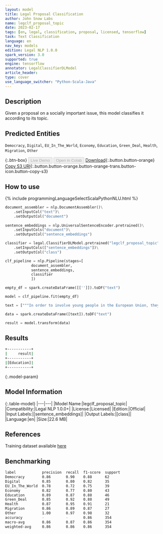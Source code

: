 ```yaml
---
layout: model
title: Legal Proposal Classification
author: John Snow Labs
name: legclf_proposal_topic
date: 2023-02-17
tags: [en, legal, classification, proposal, licensed, tensorflow]
task: Text Classification
language: en
nav_key: models
edition: Legal NLP 1.0.0
spark_version: 3.0
supported: true
engine: tensorflow
annotator: LegalClassifierDLModel
article_header:
type: cover
use_language_switcher: "Python-Scala-Java"
---
```


## Description

Given a proposal on a socially important issue, this model classifies it according to its topic.

## Predicted Entities

`Democracy`, `Digital`, `EU_In_The_World`, `Economy`, `Education`, `Green_Deal`, `Health`, `Migration`, `Other`

{:.btn-box}
<button class="button button-orange" disabled>Live Demo</button>
<button class="button button-orange" disabled>Open in Colab</button>
[Download](https://s3.amazonaws.com/auxdata.johnsnowlabs.com/legal/models/legclf_proposal_topic_en_1.0.0_3.0_1676594573703.zip){:.button.button-orange}
[Copy S3 URI](s3://auxdata.johnsnowlabs.com/legal/models/legclf_proposal_topic_en_1.0.0_3.0_1676594573703.zip){:.button.button-orange.button-orange-trans.button-icon.button-copy-s3}

## How to use



<div class="tabs-box" markdown="1">
{% include programmingLanguageSelectScalaPythonNLU.html %}

```python
document_assembler = nlp.DocumentAssembler()\
    .setInputCol("text")\
    .setOutputCol("document")
    
sentence_embeddings = nlp.UniversalSentenceEncoder.pretrained()\
    .setInputCols("document")\
    .setOutputCol("sentence_embeddings")

classifier = legal.ClassifierDLModel.pretrained("legclf_proposal_topic", "en", "legal/models")\
    .setInputCols(["sentence_embeddings"])\
    .setOutputCol("class")

clf_pipeline = nlp.Pipeline(stages=[
            document_assembler, 
            sentence_embeddings,
            classifier
            ])

empty_df = spark.createDataFrame([['']]).toDF("text")

model = clf_pipeline.fit(empty_df)

text = ["""In order to involve young people in the European Union, they need to understand the role, importance, and impact of the European Union on their lives and how they can contribute to the EU. I believe that many Europeans do not know the values of Europe, how they can contribute to the EU, etc. To do this, it was necessary to create an education program on the European Union that could cut across all countries, including a discipline on the EU, visits by young people to the European institutions, and a 'channel of communication' between young people and the EU. The same could be done for older people in senior universities."""]

data = spark.createDataFrame([text]).toDF("text")

result = model.transform(data)
```

</div>

## Results

```bash
+-----------+
|     result|
+-----------+
|[Education]|
+-----------+
```

{:.model-param}
## Model Information

{:.table-model}
|---|---|
|Model Name:|legclf_proposal_topic|
|Compatibility:|Legal NLP 1.0.0+|
|License:|Licensed|
|Edition:|Official|
|Input Labels:|[sentence_embeddings]|
|Output Labels:|[class]|
|Language:|en|
|Size:|22.6 MB|

## References

Training dataset available [here](https://touche.webis.de/clef23/touche23-web/multilingual-stance-classification.html#data)

## Benchmarking

```bash
label            precision  recall  f1-score  support 
Democracy        0.86       0.90    0.88      62      
Digital          0.85       0.80    0.82      35      
EU_In_The_World  0.78       0.72    0.75      39      
Economy          0.82       0.77    0.80      43      
Education        0.89       0.87    0.88      46      
Green_Deal       0.85       0.92    0.88      49      
Health           0.87       0.95    0.91      21      
Migration        0.86       0.89    0.87      27      
Other            1.00       0.97    0.98      32      
accuracy         -          -       0.86      354     
macro-avg        0.86       0.87    0.86      354     
weighted-avg     0.86       0.86    0.86      354 
```
